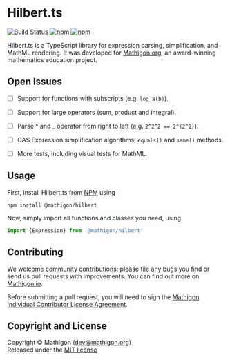 # Hilbert.ts

[![Build Status](https://github.com/mathigon/hilbert.js/workflows/CI%20Tests/badge.svg)](https://github.com/mathigon/hilbert.js/actions?query=workflow%3A%22CI+Tests%22)
[![npm](https://img.shields.io/npm/v/@mathigon/hilbert.svg)](https://www.npmjs.com/package/@mathigon/hilbert)
[![npm](https://img.shields.io/github/license/mathigon/hilbert.js.svg)](https://github.com/mathigon/hilbert.js/blob/master/LICENSE)

Hilbert.ts is a TypeScript library for expression parsing, simplification, and
MathML rendering. It was developed for [Mathigon.org](https://mathigon.org), an
award-winning mathematics education project.


## Open Issues

* [ ] Support for functions with subscripts (e.g. `log_a(b)`).
* [ ] Support for large operators (sum, product and integral).
* [ ] Parse ^ and _ operator from right to left (e.g. `2^2^2 == 2^(2^2)`).
* [ ] CAS Expression simplification algorithms, `equals()` and `same()` methods.
* [ ] More tests, including visual tests for MathML.


## Usage

First, install Hilbert.ts from [NPM](https://www.npmjs.com/package/@mathigon/hilbert)
using

```npm install @mathigon/hilbert```

Now, simply import all functions and classes you need, using

```js
import {Expression} from '@mathigon/hilbert'
```


## Contributing

We welcome community contributions: please file any bugs you find or send us
pull requests with improvements. You can find out more on
[Mathigon.io](https://mathigon.io).

Before submitting a pull request, you will need to sign the [Mathigon Individual
Contributor License Agreement](https://gist.github.com/plegner/5ad5b7be2948a4ad073c50b15ac01d39).


## Copyright and License

Copyright © Mathigon ([dev@mathigon.org](mailto:dev@mathigon.org))  
Released under the [MIT license](LICENSE)
